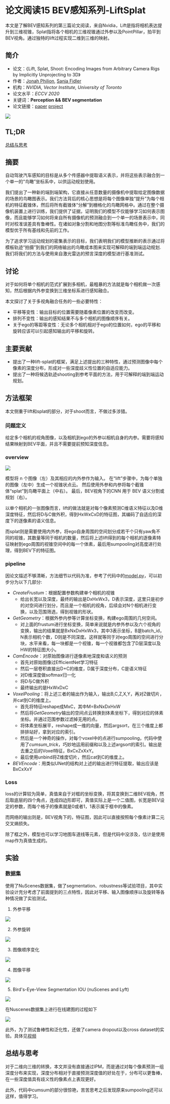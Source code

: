 # 论文阅读15 BEV感知系列-LiftSplat



本文是了解BEV感知系列的第三篇论文阅读，来自Nvidia，Lift是指将相机表达提升到三维视锥，Splat指将各个相机的三维视锥通过外参以及PointPillar，拍平到BEV视角。通过独特的lift过程实现二维到三维的映射。

<!--more-->


## 简介

-   论文：《Lift, Splat, Shoot: Encoding Images from Arbitrary Camera Rigs by Implicitly Unprojecting to 3D》
-   作者：[Jonah Philion](https://scholar.google.com/citations?user=VVIAoY0AAAAJ&hl=en), [Sanja Fidler](http://www.cs.toronto.edu/~fidler/)
-   机构：_NVIDIA, Vector Institute, University of Toronto_
-   论文水平：_ECCV 2020_
-   关键词：**Perception && BEV segmentation**
-   论文链接：[paper](https://arxiv.org/abs/2008.05711)  [project](https://nv-tlabs.github.io/lift-splat-shoot/)

![](https://pictures-1309138036.cos.ap-nanjing.myqcloud.com/img/20220419203757.png)

## TL;DR

[总结与思考](#总结与思考)

## 摘要

自动驾驶汽车感知的目标是从多个传感器中提取语义表示，并将这些表示融合到一个单一的“鸟瞰”坐标系中，以供运动规划使用。

我们提出了一种新的端到端架构，它直接从任意数量的摄像机中提取给定图像数据的场景的鸟瞰图表示。我们方法背后的核心思想是将每个图像单独“提升”为每个相机的特征截锥体，然后将所有截锥体“分解”到栅格化的鸟瞰网格中。通过在整个摄像机装置上进行训练，我们提供了证据，证明我们的模型不仅能够学习如何表示图像，而且能够学习如何将来自所有摄像机的预测融合到一个单一的场景表示中，同时对校准误差具有鲁棒性。在诸如对象分割和地图分割等标准鸟瞰任务中，我们的模型优于所有基线和先前的工作。

为了追求学习运动规划的密集表示的目标，我们表明我们的模型推断的表示通过将模板轨迹“拍摄”到我们的网络输出的鸟瞰成本图来实现可解释的端到端运动规划.我们将我们的方法与使用来自激光雷达的预言深度的模型进行基准测试。

## 讨论

对于如何将单个相机的范式扩展到多相机，最粗暴的方法就是每个相机做一次感知，然后根据内外参变换到三维坐标系进行感知融合。

本文探讨了关于多视角融合任务的一些必要特性：

- 平移等变性：输出目标的位置需要随着像素位置的改变而改变。
- 排列不变性：输出的感知结果不与多个相机的图像顺序有关。
- 关于ego的等距等变性：无论多个相机相对于ego的位置如何，ego的平移和旋转应该可以引起感知输出的平移和旋转。

## 主要贡献

- 提出了一种lift-splat的框架，满足上述提出的三种特性，通过预测图像中每个像素的深度分布，形成对一些深度歧义性位置的自适应能力。
- 提出了一种将候选轨迹shooting到参考平面的方法，用于可解释的端到端运动规划。

## 方法框架

本文侧重于lift和splat的部分，对于shoot而言，不做过多涉猎。

### 问题定义

给定多个相机的视角图像，以及相机到ego的外参以相机自身的内参。需要将感知结果映射到BEV平面，并且不需要提前预知深度信息。

### overview

![](https://pictures-1309138036.cos.ap-nanjing.myqcloud.com/img/20220419194639.png)

模型将 n 个图像（左）及其相应的内外参作为输入。 在“lift”步骤中，为每个单独的图像（左中）生成一个视锥状点云。 然后使用外参和内参将每个截锥体“splat”到鸟瞰平面上（中右）。 最后，BEV视角下的CNN 用于 BEV 语义分割或规划（右）。

以单个相机的一张图像而言，lift的做法就是对每个像素预测C维语义特征以及D维深度特征，然后将D与C做外积，得到HxWxCxD的特征图，其编码了自适应的深度下的逐像素的语义信息。

而splat则是需要使用内外参，将ego自身周围的空间划分成若干个只有yaw角不同的视锥，其数量等同于相机的数量，然后将上述lift得到的每个相机的逐像素特征映射到ego周围的视锥空间中的每一个体素，最后用sumpooling对高度进行处理，得到BEV下的特征图。

### pipeline

因论文描述不够清晰，方法细节以代码为准，参考了代码中的[model.py](https://github.com/nv-tlabs/lift-splat-shoot/blob/master/src/models.py)，可以初步分为以下几部分:

- *CreateFrustum*：根据配置参数构建单个相机的视锥
	- 给出长宽以及深度，最终的输出是DxHxWx3，D表示深度，这里只是初步的对空间进行划分，而且是一个相机的视角，后续会对N个相机进行变换，以及范围筛选，得到视锥的形状。
- *GetGeometry*：根据外参内参等计算坐标变换，构建ego周围的几何空间。
	- 对上面的frustum进行坐标变换，简单来说就是内参外参以及六个视角的变换，输出的结果就是BxNxDxHxWx3，其中3表示坐标，B是batch_id，N表示相机个数，D则是不同深度。这样就等同于对ego周围的空间进行分块，水平来看，每一块都是一个视锥，每一个视锥都包含了D层深度以及HW的特征图大小。
- *CamEncode*：对原始图像进行逐像素地深度和语义的预测
	- 首先对原始图像过EfficientNet学习特征
	- 然后一层卷积直接出D+C的维度，D属于深度分布，C是语义特征
	- 对D维深度做softmax归一化
	- 将D与C做外积
	- 最终输出的是HxWxDxC
- *VoxelPooling*：将上述三者的输出作为输入，输出B,C,Z,X,Y，再对Z做切片，并cat到C的维度上。
	- 首先将特征reshape成MxC，其中M=BxNxDxHxW
	- 然后将*GetGeometry*输出的空间点云转换到体素坐标下，得到对应的体素坐标。并通过范围参数过滤掉无用的点。
	- 将体素坐标展平，reshape成一维的向量，然后argsort，在三个维度上都排排站好，拿到对应的索引。
	- 然后是一个神奇的操作，对每个voxel中的点进行sumpooling，代码中使用了*cumsum_trick*，巧妙地运用前缀和以及上述argsort的索引。输出是去重之后的Voxel特征，BxCxZxXxY。
	- 最后使用unbind将Z维度切片，然后cat到C的维度上。
- *BEVEncode*：用类似UNet的结构对上述的输出进行特征提取，输出应该是BxCxXxY

### Loss

loss的计算较为简单，真值来自于对框的坐标变换，将其变换到二维BEV视角，然后取底层的四个角点，连成四边形即可，真值实际上是一个二值图，长宽是BEV设定的参数，而每个格子的像素就是0或者1，1表示属于框中的像素。

而网络的输出则是，BEV视角下的，特征图，因此可以直接按照每个像素计算二元交叉熵损失。

除了框之外，模型也可以学习地图车道线等元素，但是代码中没涉及，估计是使用map作为真值生成的。

## 实验

### 数据集

使用了NuScenes数据集，做了segmentation、robustness等试验项目，其中实验设计充分考虑了前面提到的三点特性，因此对平移、输入图像顺序以及旋转等各种情况做了实验测试。

1. 外参平移

![](https://nv-tlabs.github.io/lift-splat-shoot/imgs/sym.gif)

2. 外参旋转

![](https://nv-tlabs.github.io/lift-splat-shoot/imgs/rot.gif)

3. 图像顺序变化

![](https://nv-tlabs.github.io/lift-splat-shoot/imgs/perm.gif)

4. 图像平移

![](https://nv-tlabs.github.io/lift-splat-shoot/imgs/im.gif)

5. Bird's-Eye-View Segmentation IOU (nuScenes and Lyft)

![](https://pictures-1309138036.cos.ap-nanjing.myqcloud.com/img/20220419203051.png)

在Nuscenes数据集上进行在线建图的过程如下

![](https://nv-tlabs.github.io/lift-splat-shoot/imgs/nusc.gif)

此外，为了测试鲁棒性和泛化性，还做了camera dropout以及cross dataset的实验。具体见[视频](https://youtu.be/oL5ISk6BnDE)


## 总结与思考

对于二维向三维的转换，本文并没有直接通过IPM，而是通过对每个像素预测一组深度分布来实现，深度分布相对于直接预测深度值的好处在于，分布可以更鲁棒，在一些深度值具有歧义性的像素点上表现更好。

此外，代码中cumsum的部分很惊艳，苦苦思考之后发现原来sumpooling还可以这样，值得学习。

